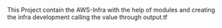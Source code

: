This Project contain the AWS-Infra with the help of modules and creating 
the infra development calling the value through output.tf
